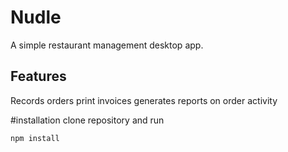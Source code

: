 # Nudle
A simple restaurant management desktop app.

## Features
Records orders
print invoices
generates reports on order activity

#installation
clone repository and run
```bash
npm install
```
